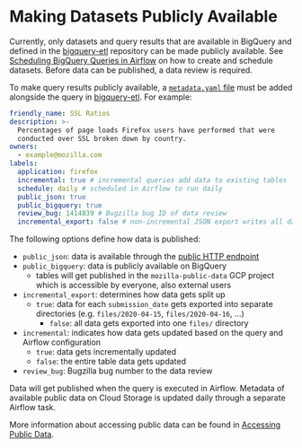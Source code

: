 # Making Datasets Publicly Available

Currently, only datasets and query results that are available in BigQuery and
defined in the [bigquery-etl][bigquery_etl] repository can be made publicly available.
See [Scheduling BigQuery Queries in Airflow](../cookbooks/bigquery-airflow.md)
on how to create and schedule datasets. Before data can be published, a data review is
required.

To make query results publicly available, a [`metadata.yaml` file][bigquery_etl_metadata]
must be added alongside the query in [bigquery-etl][bigquery_etl]. For example:

```yaml
friendly_name: SSL Ratios
description: >-
  Percentages of page loads Firefox users have performed that were 
  conducted over SSL broken down by country.
owners:
  - example@mozilla.com
labels:
  application: firefox
  incremental: true # incremental queries add data to existing tables
  schedule: daily # scheduled in Airflow to run daily
  public_json: true
  public_bigquery: true
  review_bug: 1414839 # Bugzilla bug ID of data review
  incremental_export: false # non-incremental JSON export writes all data to a single location
```

The following options define how data is published:

- `public_json`: data is available through the [public HTTP endpoint][public_data_endpoint]
- `public_bigquery`: data is publicly available on BigQuery
  - tables will get published in the `mozilla-public-data` GCP project which is accessible
    by everyone, also external users
- `incremental_export`: determines how data gets split up
  - `true`: data for each `submission_date` gets exported into separate directories (e.g.
    `files/2020-04-15`, `files/2020-04-16`, ...)
    - `false`: all data gets exported into one `files/` directory
- `incremental`: indicates how data gets updated based on the query and Airflow configuration
  - `true`: data gets incrementally updated
  - `false`: the entire table data gets updated
- `review_bug`: Bugzilla bug number to the data review

Data will get published when the query is executed in Airflow. Metadata of available public
data on Cloud Storage is updated daily through a separate Airflow task.

More information about accessing public data can be found in
[Accessing Public Data](../cookbooks/public_data.md).

[bigquery_etl]: https://github.com/mozilla/bigquery-etl
[bigquery_etl_metadata]: https://github.com/mozilla/bigquery-etl#query-metadata
[public_data_endpoint]: https://public-data.telemetry.mozilla.org
